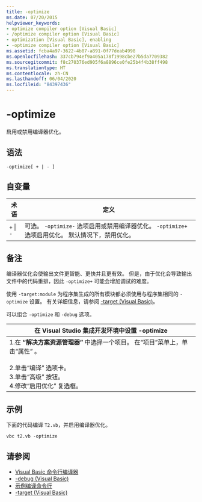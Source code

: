 ```yaml
---
title: -optimize
ms.date: 07/20/2015
helpviewer_keywords:
- optimize compiler option [Visual Basic]
- /optimize compiler option [Visual Basic]
- optimization [Visual Basic], enabling
- -optimize compiler option [Visual Basic]
ms.assetid: fcba4a97-3622-4b87-a891-0f77deab4998
ms.openlocfilehash: 337cb794ef9a405a178f1998cbe27b5da7709382
ms.sourcegitcommit: f8c270376ed905f6a8896ce0fe25b4f4b38ff498
ms.translationtype: HT
ms.contentlocale: zh-CN
ms.lasthandoff: 06/04/2020
ms.locfileid: "84397436"
---
```

# <a name="-optimize"></a>-optimize
启用或禁用编译器优化。  
  
## <a name="syntax"></a>语法  
  
```console  
-optimize[ + | - ]  
```  
  
## <a name="arguments"></a>自变量  
  
|术语|定义|  
|---|---|  
|`+` &#124; `-`|可选。 `-optimize-` 选项启用或禁用编译器优化。 `-optimize+` 选项启用优化。 默认情况下，禁用优化。|  
  
## <a name="remarks"></a>备注  
 编译器优化会使输出文件更智能、更快并且更有效。 但是，由于优化会导致输出文件中的代码重排，因此 `-optimize+` 可能会增加调试的难度。  
  
 使用 `-target:module` 为程序集生成的所有模块都必须使用与程序集相同的 `-optimize` 设置。 有关详细信息，请参阅 [-target (Visual Basic)](target.md)。  
  
 可以组合 `-optimize` 和 `-debug` 选项。  
  
|在 Visual Studio 集成开发环境中设置 -optimize|  
|---|  
|1.在 **“解决方案资源管理器”** 中选择一个项目。 在“项目”菜单上，单击“属性”   。<br />     <br />2.单击“编译”  选项卡。<br />3.单击“高级”  按钮。<br />4.修改“启用优化”  复选框。|  
  
## <a name="example"></a>示例  
 下面的代码编译 `T2.vb`，并启用编译器优化。  
  
```console
vbc t2.vb -optimize  
```  
  
## <a name="see-also"></a>请参阅

- [Visual Basic 命令行编译器](index.md)
- [-debug (Visual Basic)](debug.md)
- [示例编译命令行](sample-compilation-command-lines.md)
- [-target (Visual Basic)](target.md)
